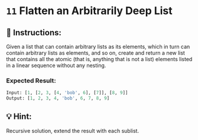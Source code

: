 # `11` **Flatten an Arbitrarily Deep List**

## :pencil: Instructions:
Given a list that can contain arbitrary lists as its elements, which in turn can contain arbitrary lists
as elements, and so on, create and return a new list that contains all the atomic (that is, anything
that is not a list) elements listed in a linear sequence without any nesting.
### Expected Result:          

```py
Input: [1, [2, 3, [4, 'bob', 6], [7]], [8, 9]]
Output: [1, 2, 3, 4, 'bob', 6, 7, 8, 9]
```
## :bulb: Hint:

Recursive solution, extend the result with each sublist.